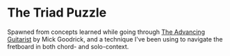 # The Triad Puzzle

Spawned from concepts learned while going through [The Advancing Guitarist](https://www.amazon.com/Advancing-Guitarist-Mick-Goodrick/dp/0881885894) by Mick Goodrick, and a technique I've been using to navigate the fretboard in both chord- and solo-context.

